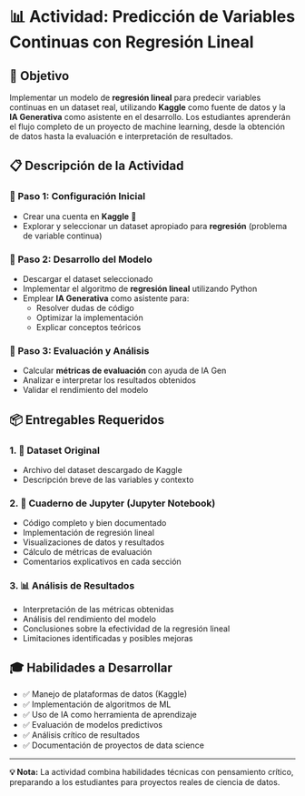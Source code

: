 # 📊 Actividad: Predicción de Variables Continuas con Regresión Lineal

## 🎯 Objetivo

Implementar un modelo de **regresión lineal** para predecir variables continuas en un dataset real, utilizando **Kaggle** como fuente de datos y la **IA Generativa** como asistente en el desarrollo. Los estudiantes aprenderán el flujo completo de un proyecto de machine learning, desde la obtención de datos hasta la evaluación e interpretación de resultados.

## 📋 Descripción de la Actividad

### 🔹 Paso 1: Configuración Inicial
- Crear una cuenta en **Kaggle** 🔗
- Explorar y seleccionar un dataset apropiado para **regresión** (problema de variable continua)

### 🔹 Paso 2: Desarrollo del Modelo
- Descargar el dataset seleccionado
- Implementar el algoritmo de **regresión lineal** utilizando Python
- Emplear **IA Generativa** como asistente para:
  - Resolver dudas de código
  - Optimizar la implementación
  - Explicar conceptos teóricos

### 🔹 Paso 3: Evaluación y Análisis
- Calcular **métricas de evaluación** con ayuda de IA Gen
- Analizar e interpretar los resultados obtenidos
- Validar el rendimiento del modelo

## 📦 Entregables Requeridos

### 1. 📁 Dataset Original
- Archivo del dataset descargado de Kaggle
- Descripción breve de las variables y contexto

### 2. 🐍 Cuaderno de Jupyter (Jupyter Notebook)
- Código completo y bien documentado
- Implementación de regresión lineal
- Visualizaciones de datos y resultados
- Cálculo de métricas de evaluación
- Comentarios explicativos en cada sección

### 3. 📊 Análisis de Resultados
- Interpretación de las métricas obtenidas
- Análisis del rendimiento del modelo
- Conclusiones sobre la efectividad de la regresión lineal
- Limitaciones identificadas y posibles mejoras

## 🎓 Habilidades a Desarrollar

- ✅ Manejo de plataformas de datos (Kaggle)
- ✅ Implementación de algoritmos de ML
- ✅ Uso de IA como herramienta de aprendizaje
- ✅ Evaluación de modelos predictivos
- ✅ Análisis crítico de resultados
- ✅ Documentación de proyectos de data science

---

**💡 Nota:** La actividad combina habilidades técnicas con pensamiento crítico, preparando a los estudiantes para proyectos reales de ciencia de datos.

